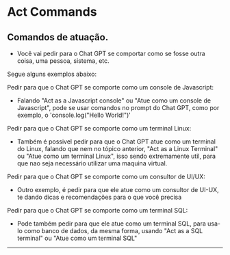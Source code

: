 # Act Commands

## Comandos de atuação.

* Você vai pedir para o Chat GPT se comportar como se fosse outra coisa, uma pessoa, sistema, etc.

Segue alguns exemplos abaixo:

Pedir para que o Chat GPT se comporte como um console de Javascript:

* Falando "Act as a Javascript console" ou "Atue como um console de Javascript", pode se usar comandos no prompt do Chat GPT, como por exemplo, o 'console.log("Hello World!")'

Pedir para que o Chat GPT se comporte como um terminal Linux:

* Também é possivel pedir para que o Chat GPT atue como um terminal do Linux, falando que nem no tópico anterior, "Act as a Linux Terminal" ou "Atue como um terminal Linux", isso sendo extremamente util, para que nao seja necessário utilizar uma maquina virtual.

Pedir para que o Chat GPT se comporte como um consultor de UI/UX:

* Outro exemplo, é pedir para que ele atue como um consultor de UI-UX, te dando dicas e recomendações para o que você precisa

Pedir para que o Chat GPT se comporte como um terminal SQL:

* Pode também pedir para que ele atue como um terminal SQL, para usa-lo como banco de dados, da mesma forma, usando "Act as a SQL terminal" ou "Atue como um terminal SQL"
---------------------------------------------------------------------------------------------------------
